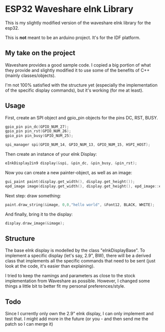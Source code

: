 # ESP32 Waveshare eInk Library

This is my slightly modified version of the waveshare eInk library for the esp32.

This is **not** meant to be an arduino project. It's for the IDF platform.

## My take on the project

Waveshare provides a good sample code. I copied a big portion of what they provide and slightly modified it to use some of the benefits of C++ (mainly classes/objects).

I'm not 100% satisfied with the structure yet (especially the implementation of the specific display commands), but it's working (for me at least).

## Usage

First, create an SPI object and gpio_pin objects for the pins DC, RST, BUSY.

```c++
gpio_pin pin_dc(GPIO_NUM_27);
gpio_pin pin_rst(GPIO_NUM_26);
gpio_pin pin_busy(GPIO_NUM_25);

spi_manager spi(GPIO_NUM_14, GPIO_NUM_13, GPIO_NUM_15, HSPI_HOST);
```

Then create an instance of your eInk Display:

```c++
eInkDisplay2in9 display(&spi, &pin_dc, &pin_busy, &pin_rst);
```

Now you can create a new painter-object, as well as an image:

```c++
gui_paint paint(display.get_width(), display.get_height());
epd_image image(display.get_width(), display.get_height(), epd_image::e_rotate_90, WHITE);
```

Next step: draw something:

```c++
paint.draw_string(&image, 0,0,"hello world", &Font12, BLACK, WHITE);
```

And finally, bring it to the display:

```c++
display.draw_image(&image);
```



## Structure

The base eInk display is modelled by the class "eInkDisplayBase". To implement a specific display (let's say, 2.9", BW), there will be a derived class that implements all the specific commands that need to be sent (just look at the code, it's easier than explaining).

I tried to keep the namings and parameters as close to the stock implementation from Waveshare as possible. However, I changed some things a little bit to better fit my personal preferences/style. 

## Todo

Since I currently only own the 2.9" eInk display, I can only implement and test that. I might add more in the future (or you - and then send me the patch so I can merge it)
